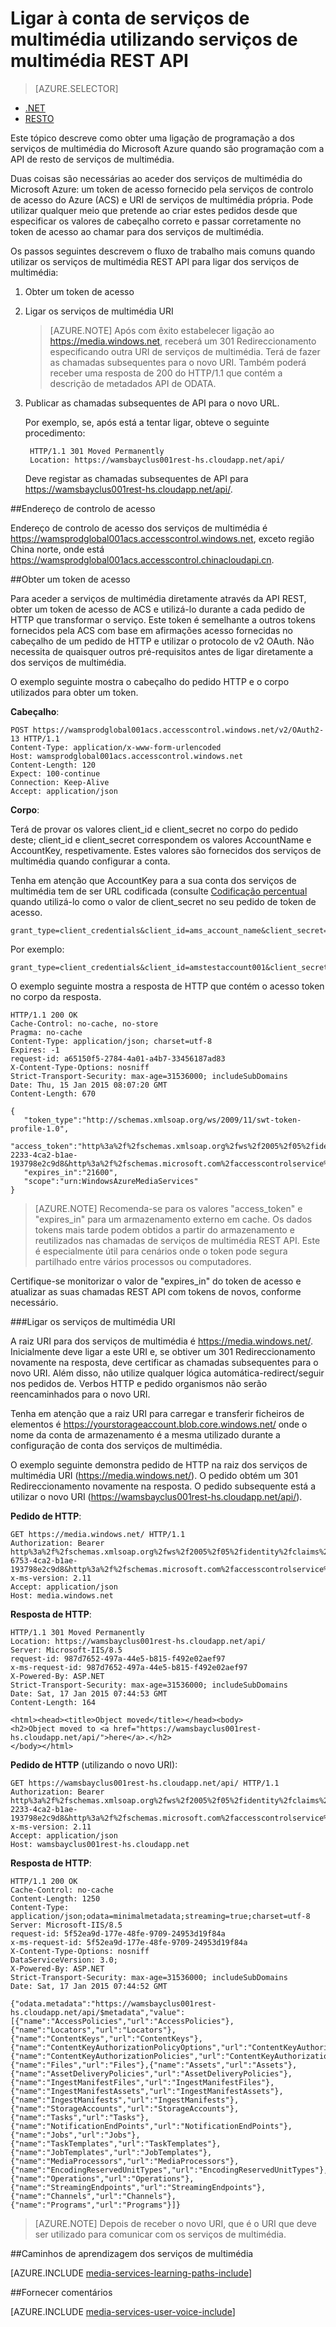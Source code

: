 <properties 
    pageTitle="Ligar à conta de serviços de multimédia utilizando REST API | Microsoft Azure" 
    description="Este tópico demonstra como ligar aos serviços de multimédia uisng REST API." 
    services="media-services" 
    documentationCenter="" 
    authors="Juliako" 
    manager="erikre" 
    editor=""/>

<tags 
    ms.service="media-services" 
    ms.workload="media" 
    ms.tgt_pltfrm="na" 
    ms.devlang="dotnet" 
    ms.topic="article" 
    ms.date="09/26/2016"  
    ms.author="juliako"/>


# <a name="connecting-to-media-services-account-using-media-services-rest-api"></a>Ligar à conta de serviços de multimédia utilizando serviços de multimédia REST API

> [AZURE.SELECTOR]
- [.NET](media-services-dotnet-connect-programmatically.md)
- [RESTO](media-services-rest-connect-programmatically.md)

Este tópico descreve como obter uma ligação de programação a dos serviços de multimédia do Microsoft Azure quando são programação com a API de resto de serviços de multimédia.

Duas coisas são necessárias ao aceder dos serviços de multimédia do Microsoft Azure: um token de acesso fornecido pela serviços de controlo de acesso do Azure (ACS) e URI de serviços de multimédia própria. Pode utilizar qualquer meio que pretende ao criar estes pedidos desde que especificar os valores de cabeçalho correto e passar corretamente no token de acesso ao chamar para dos serviços de multimédia.

Os passos seguintes descrevem o fluxo de trabalho mais comuns quando utilizar os serviços de multimédia REST API para ligar dos serviços de multimédia:

1. Obter um token de acesso 
2. Ligar os serviços de multimédia URI 

    >[AZURE.NOTE] Após com êxito estabelecer ligação ao https://media.windows.net, receberá um 301 Redireccionamento especificando outra URI de serviços de multimédia. Terá de fazer as chamadas subsequentes para o novo URI.
Também poderá receber uma resposta de 200 do HTTP/1.1 que contém a descrição de metadados API de ODATA.

3. Publicar as chamadas subsequentes de API para o novo URL. 

    Por exemplo, se, após está a tentar ligar, obteve o seguinte procedimento:

        HTTP/1.1 301 Moved Permanently
        Location: https://wamsbayclus001rest-hs.cloudapp.net/api/

    Deve registar as chamadas subsequentes de API para https://wamsbayclus001rest-hs.cloudapp.net/api/.

##<a name="access-control-address"></a>Endereço de controlo de acesso

Endereço de controlo de acesso dos serviços de multimédia é https://wamsprodglobal001acs.accesscontrol.windows.net, exceto região China norte, onde está https://wamsprodglobal001acs.accesscontrol.chinacloudapi.cn.

##<a name="getting-an-access-token"></a>Obter um token de acesso

Para aceder a serviços de multimédia diretamente através da API REST, obter um token de acesso de ACS e utilizá-lo durante a cada pedido de HTTP que transformar o serviço. Este token é semelhante a outros tokens fornecidos pela ACS com base em afirmações acesso fornecidas no cabeçalho de um pedido de HTTP e utilizar o protocolo de v2 OAuth. Não necessita de quaisquer outros pré-requisitos antes de ligar diretamente a dos serviços de multimédia.

O exemplo seguinte mostra o cabeçalho do pedido HTTP e o corpo utilizados para obter um token.

**Cabeçalho**:

    POST https://wamsprodglobal001acs.accesscontrol.windows.net/v2/OAuth2-13 HTTP/1.1
    Content-Type: application/x-www-form-urlencoded
    Host: wamsprodglobal001acs.accesscontrol.windows.net
    Content-Length: 120
    Expect: 100-continue
    Connection: Keep-Alive
    Accept: application/json

    
**Corpo**:

Terá de provar os valores client_id e client_secret no corpo do pedido deste; client_id e client_secret correspondem os valores AccountName e AccountKey, respetivamente. Estes valores são fornecidos dos serviços de multimédia quando configurar a conta. 

Tenha em atenção que AccountKey para a sua conta dos serviços de multimédia tem de ser URL codificada (consulte [Codificação percentual](http://tools.ietf.org/html/rfc3986#section-2.1) quando utilizá-lo como o valor de client_secret no seu pedido de token de acesso.

    grant_type=client_credentials&client_id=ams_account_name&client_secret=URL_encoded_ams_account_key&scope=urn%3aWindowsAzureMediaServices


Por exemplo: 

    grant_type=client_credentials&client_id=amstestaccount001&client_secret=wUNbKhNj07oqjqU3Ah9R9f4kqTJ9avPpfe6Pk3YZ7ng%3d&scope=urn%3aWindowsAzureMediaServices


O exemplo seguinte mostra a resposta de HTTP que contém o acesso token no corpo da resposta.

    HTTP/1.1 200 OK
    Cache-Control: no-cache, no-store
    Pragma: no-cache
    Content-Type: application/json; charset=utf-8
    Expires: -1
    request-id: a65150f5-2784-4a01-a4b7-33456187ad83
    X-Content-Type-Options: nosniff
    Strict-Transport-Security: max-age=31536000; includeSubDomains
    Date: Thu, 15 Jan 2015 08:07:20 GMT
    Content-Length: 670
    
    {  
       "token_type":"http://schemas.xmlsoap.org/ws/2009/11/swt-token-profile-1.0",
       "access_token":"http%3a%2f%2fschemas.xmlsoap.org%2fws%2f2005%2f05%2fidentity%2fclaims%2fnameidentifier=amstestaccount001&urn%3aSubscriptionId=z7f19258-2233-4ca2-b1ae-193798e2c9d8&http%3a%2f%2fschemas.microsoft.com%2faccesscontrolservice%2f2010%2f07%2fclaims%2fidentityprovider=https%3a%2f%2fwamsprodglobal001acs.accesscontrol.windows.net%2f&Audience=urn%3aWindowsAzureMediaServices&ExpiresOn=1421330840&Issuer=https%3a%2f%2fwamsprodglobal001acs.accesscontrol.windows.net%2f&HMACSHA256=uf69n82KlqZmkJDNxhJkOxpyIpA2HDyeGUTtSnq1vlE%3d",
       "expires_in":"21600",
       "scope":"urn:WindowsAzureMediaServices"
    }
    

>[AZURE.NOTE]
Recomenda-se para os valores "access_token" e "expires_in" para um armazenamento externo em cache. Os dados tokens mais tarde podem obtidos a partir do armazenamento e reutilizados nas chamadas de serviços de multimédia REST API. Este é especialmente útil para cenários onde o token pode segura partilhado entre vários processos ou computadores.

Certifique-se monitorizar o valor de "expires_in" do token de acesso e atualizar as suas chamadas REST API com tokens de novos, conforme necessário.

###<a name="connecting-to-the-media-services-uri"></a>Ligar os serviços de multimédia URI

A raiz URI para dos serviços de multimédia é https://media.windows.net/. Inicialmente deve ligar a este URI e, se obtiver um 301 Redireccionamento novamente na resposta, deve certificar as chamadas subsequentes para o novo URI. Além disso, não utilize qualquer lógica automática-redirect/seguir nos pedidos de. Verbos HTTP e pedido organismos não serão reencaminhados para o novo URI.

Tenha em atenção que a raiz URI para carregar e transferir ficheiros de elementos é https://yourstorageaccount.blob.core.windows.net/ onde o nome da conta de armazenamento é a mesma utilizado durante a configuração de conta dos serviços de multimédia.

O exemplo seguinte demonstra pedido de HTTP na raiz dos serviços de multimédia URI (https://media.windows.net/). O pedido obtém um 301 Redireccionamento novamente na resposta. O pedido subsequente está a utilizar o novo URI (https://wamsbayclus001rest-hs.cloudapp.net/api/).     

**Pedido de HTTP**:
    
    GET https://media.windows.net/ HTTP/1.1
    Authorization: Bearer http%3a%2f%2fschemas.xmlsoap.org%2fws%2f2005%2f05%2fidentity%2fclaims%2fnameidentifier=amstestaccount001&urn%3aSubscriptionId=z7f19258-6753-4ca2-b1ae-193798e2c9d8&http%3a%2f%2fschemas.microsoft.com%2faccesscontrolservice%2f2010%2f07%2fclaims%2fidentityprovider=https%3a%2f%2fwamsprodglobal001acs.accesscontrol.windows.net%2f&Audience=urn%3aWindowsAzureMediaServices&ExpiresOn=1421500579&Issuer=https%3a%2f%2fwamsprodglobal001acs.accesscontrol.windows.net%2f&HMACSHA256=ElVWXOnMVggFQl%2ft9vhdcv1qH1n%2fE8l3hRef4zPmrzg%3d
    x-ms-version: 2.11
    Accept: application/json
    Host: media.windows.net


**Resposta de HTTP**:
    
    HTTP/1.1 301 Moved Permanently
    Location: https://wamsbayclus001rest-hs.cloudapp.net/api/
    Server: Microsoft-IIS/8.5
    request-id: 987d7652-497a-44e5-b815-f492e02aef97
    x-ms-request-id: 987d7652-497a-44e5-b815-f492e02aef97
    X-Powered-By: ASP.NET
    Strict-Transport-Security: max-age=31536000; includeSubDomains
    Date: Sat, 17 Jan 2015 07:44:53 GMT
    Content-Length: 164
    
    <html><head><title>Object moved</title></head><body>
    <h2>Object moved to <a href="https://wamsbayclus001rest-hs.cloudapp.net/api/">here</a>.</h2>
    </body></html>


**Pedido de HTTP** (utilizando o novo URI):
            
    GET https://wamsbayclus001rest-hs.cloudapp.net/api/ HTTP/1.1
    Authorization: Bearer http%3a%2f%2fschemas.xmlsoap.org%2fws%2f2005%2f05%2fidentity%2fclaims%2fnameidentifier=amstestaccount001&urn%3aSubscriptionId=z7f19258-2233-4ca2-b1ae-193798e2c9d8&http%3a%2f%2fschemas.microsoft.com%2faccesscontrolservice%2f2010%2f07%2fclaims%2fidentityprovider=https%3a%2f%2fwamsprodglobal001acs.accesscontrol.windows.net%2f&Audience=urn%3aWindowsAzureMediaServices&ExpiresOn=1421500579&Issuer=https%3a%2f%2fwamsprodglobal001acs.accesscontrol.windows.net%2f&HMACSHA256=ElVWXOnMVggFQl%2ft9vhdcv1qH1n%2fE8l3hRef4zPmrzg%3d
    x-ms-version: 2.11
    Accept: application/json
    Host: wamsbayclus001rest-hs.cloudapp.net


**Resposta de HTTP**:
    
    HTTP/1.1 200 OK
    Cache-Control: no-cache
    Content-Length: 1250
    Content-Type: application/json;odata=minimalmetadata;streaming=true;charset=utf-8
    Server: Microsoft-IIS/8.5
    request-id: 5f52ea9d-177e-48fe-9709-24953d19f84a
    x-ms-request-id: 5f52ea9d-177e-48fe-9709-24953d19f84a
    X-Content-Type-Options: nosniff
    DataServiceVersion: 3.0;
    X-Powered-By: ASP.NET
    Strict-Transport-Security: max-age=31536000; includeSubDomains
    Date: Sat, 17 Jan 2015 07:44:52 GMT
    
    {"odata.metadata":"https://wamsbayclus001rest-hs.cloudapp.net/api/$metadata","value":[{"name":"AccessPolicies","url":"AccessPolicies"},{"name":"Locators","url":"Locators"},{"name":"ContentKeys","url":"ContentKeys"},{"name":"ContentKeyAuthorizationPolicyOptions","url":"ContentKeyAuthorizationPolicyOptions"},{"name":"ContentKeyAuthorizationPolicies","url":"ContentKeyAuthorizationPolicies"},{"name":"Files","url":"Files"},{"name":"Assets","url":"Assets"},{"name":"AssetDeliveryPolicies","url":"AssetDeliveryPolicies"},{"name":"IngestManifestFiles","url":"IngestManifestFiles"},{"name":"IngestManifestAssets","url":"IngestManifestAssets"},{"name":"IngestManifests","url":"IngestManifests"},{"name":"StorageAccounts","url":"StorageAccounts"},{"name":"Tasks","url":"Tasks"},{"name":"NotificationEndPoints","url":"NotificationEndPoints"},{"name":"Jobs","url":"Jobs"},{"name":"TaskTemplates","url":"TaskTemplates"},{"name":"JobTemplates","url":"JobTemplates"},{"name":"MediaProcessors","url":"MediaProcessors"},{"name":"EncodingReservedUnitTypes","url":"EncodingReservedUnitTypes"},{"name":"Operations","url":"Operations"},{"name":"StreamingEndpoints","url":"StreamingEndpoints"},{"name":"Channels","url":"Channels"},{"name":"Programs","url":"Programs"}]}
     


>[AZURE.NOTE] Depois de receber o novo URI, que é o URI que deve ser utilizado para comunicar com os serviços de multimédia. 


##<a name="media-services-learning-paths"></a>Caminhos de aprendizagem dos serviços de multimédia

[AZURE.INCLUDE [media-services-learning-paths-include](../../includes/media-services-learning-paths-include.md)]

##<a name="provide-feedback"></a>Fornecer comentários

[AZURE.INCLUDE [media-services-user-voice-include](../../includes/media-services-user-voice-include.md)]
